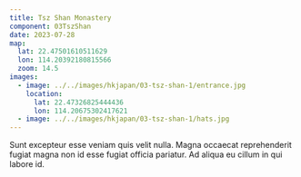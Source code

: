 ```yaml
---
title: Tsz Shan Monastery
component: 03TszShan
date: 2023-07-28
map:
  lat: 22.47501610511629
  lon: 114.20392180815566
  zoom: 14.5
images:
  - image: ../../images/hkjapan/03-tsz-shan-1/entrance.jpg
    location:
      lat: 22.47326825444436
      lon: 114.20675302417621
  - image: ../../images/hkjapan/03-tsz-shan-1/hats.jpg
---
```


Sunt excepteur esse veniam quis velit nulla. Magna occaecat reprehenderit fugiat magna non id esse fugiat officia pariatur. Ad aliqua eu cillum in qui labore id.